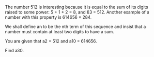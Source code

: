   <p>The number 512 is interesting because it is equal to the sum of its digits raised to some power: 5 + 1 + 2 = 8, and 83 = 512. Another example of a number with this property is 614656 = 284.</p>  <p>We shall define an to be the nth term of this sequence and insist that a number must contain at least two digits to have a sum.</p>  <p>You are given that a2 = 512 and a10 = 614656.</p>  <p>Find a30.</p>    
